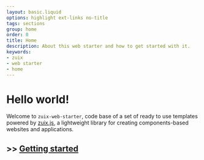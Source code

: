 ```yaml
---
layout: basic.liquid
options: highlight ext-links no-title
tags: sections
group: home
order: 0
title: Home
description: About this web starter and how to get started with it.
keywords:
- zuix
- web starter
- home
---
```


# Hello world!

Welcome to `zuix-web-starter`, code base of a set of ready to use templates powered by [zuix.js](https://zuixjs.org),
a lightweight library for creating components-based websites and applications.

## &gt;&gt; [Getting started](/content/docs)
